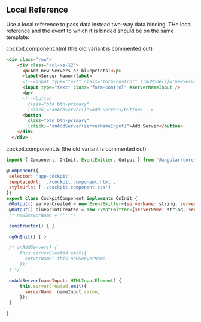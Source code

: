 ## Local Reference
Use a local reference to pass data instead two-way data binding. THe local reference and the event to which it is binded should 
be on the same template:

cockpit.component.html (the old variant is commented out)
```html
<div class="row">
    <div class="col-xs-12">
      <p>Add new Servers or blueprints!</p>
      <label>Server Name</label>
      <!--<input type="text" class="form-control" [(ngModel)]="newServerName">-->
      <input type="text" class="form-control" #serverNameInput />
      <br>
      <!--<button
        class="btn btn-primary"
        (click)="onAddServer()">Add Server</button> -->
      <button
        class="btn btn-primary"
        (click)="onAddServer(serverNameInput)">Add Server</button>
    </div>
  </div>
 ```
 cockpit.component.ts (the old variant is commented out)
 ```javascript
 import { Component, OnInit, EventEmitter, Output } from '@angular/core';

@Component({
  selector: 'app-cockpit',
  templateUrl: './cockpit.component.html',
  styleUrls: ['./cockpit.component.css']
})
export class CockpitComponent implements OnInit {
  @Output() serverCreated = new EventEmitter<{serverName: string, serverContent: string}>();
  @Output() blueprintCreated = new EventEmitter<{serverName: string, serverContent: string}>();
  /* newServerName = ''; */

  constructor() { }

  ngOnInit() { }

  /* onAddServer() {
      this.serverCreated.emit({
        serverName: this.newServerName,
      });
  } */

  onAddServer(nameInput: HTMLInputElement) {
      this.serverCreated.emit({
        serverName: nameInput.value,
      });
  }

}
```
